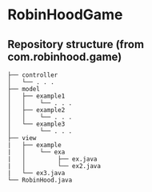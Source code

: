 # RobinHoodGame

## Repository structure (from com.robinhood.game)
```
├── controller
│   └── . . .
├── model
│   ├── example1
│   │    └── . . .
│   ├── example2
│   │    └── . . .
│   └── example3
│        └── . . .
├── view
|   ├── example
|   │    └── exa
|   │         ├── ex.java
|   │         └── ex2.java
|   └── ex3.java
└── RobinHood.java
```
